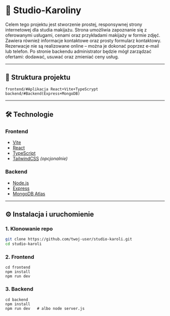 # 🎨 Studio-Karoliny

Celem tego projektu jest stworzenie prostej, responsywnej strony internetowej dla studia makijażu. Strona umożliwia zapoznanie się z oferowanymi usługami, cenami oraz przykładami makijaży w formie zdjęć. Zawiera również informacje kontaktowe oraz prosty formularz kontaktowy. Rezerwacje nie są realizowane online – można je dokonać poprzez e-mail lub telefon. Po stronie backendu administrator będzie mógł zarządzać ofertami: dodawać, usuwać oraz zmieniać ceny usług.

---

## 🚀 Struktura projektu
```
frontend/#Aplikacja React+Vite+TypeScrypt
backend/#Backend(Express+MongoDB)
```
---

## 🛠️ Technologie

### Frontend
- [Vite](https://vitejs.dev/)
- [React](https://react.dev/)
- [TypeScript](https://www.typescriptlang.org/)
- [TailwindCSS](https://tailwindcss.com/) _(opcjonalnie)_

### Backend
- [Node.js](https://nodejs.org/)
- [Express](https://expressjs.com/)
- [MongoDB Atlas](https://www.mongodb.com/atlas/database)

---

## ⚙️ Instalacja i uruchomienie

### 1. Klonowanie repo
```bash
git clone https://github.com/twoj-user/studio-karoli.git
cd studio-karoli
```

### 2. Frontend
```
cd frontend
npm install
npm run dev
```
### 3. Backend
```
cd backend
npm install
npm run dev   # albo node server.js
```